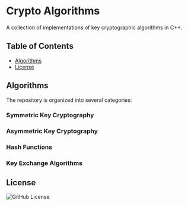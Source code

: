 # Crypto Algorithms

A collection of implementations of key cryptographic algorithms in C++.

## Table of Contents

- [Algorithms](#algorithms)
- [License](#license)

## Algorithms

The repository is organized into several categories:

### Symmetric Key Cryptography

### Asymmetric Key Cryptography

### Hash Functions

### Key Exchange Algorithms

## License
![GitHub License](https://img.shields.io/github/license/jlopezestrada/crypto-algorithms)
